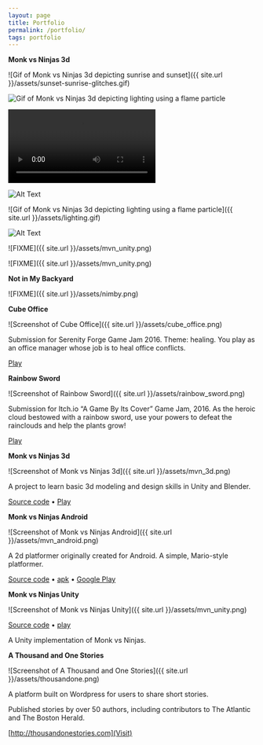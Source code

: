 ```yaml
---
layout: page
title: Portfolio
permalink: /portfolio/
tags: portfolio
---
```

__Monk vs Ninjas 3d__

![Gif of Monk vs Ninjas 3d depicting sunrise and sunset]({{ site.url }}/assets/sunset-sunrise-glitches.gif)

![Gif of Monk vs Ninjas 3d depicting lighting using a flame particle](https://gfycat.com/SleepyCoolFirefly)

![Gif of Monk vs Ninjas 3d depicting lighting using a flame particle](https://giant.gfycat.com/SleepyCoolFirefly.webm)

![Alt Text](https://gfycat.com/SleepyCoolFirefly)

![Gif of Monk vs Ninjas 3d depicting lighting using a flame particle]({{ site.url }}/assets/lighting.gif)

![Alt Text](https://media.giphy.com/media/vFKqnCdLPNOKc/giphy.gif)

![FIXME]({{ site.url }}/assets/mvn_unity.png)

![FIXME]({{ site.url }}/assets/mvn_unity.png)

__Not in My Backyard__

![FIXME]({{ site.url }}/assets/nimby.png)


__Cube Office__

![Screenshot of Cube Office]({{ site.url }}/assets/cube_office.png)

Submission for Serenity Forge Game Jam 2016. Theme: healing. You play as an office manager whose job is to heal office conflicts.

[Play](http://gamejolt.com/games/cube-office/174573)

__Rainbow Sword__

![Screenshot of Rainbow Sword]({{ site.url }}/assets/rainbow_sword.png)

Submission for Itch.io “A Game By Its Cover” Game Jam, 2016. As the heroic cloud bestowed with a rainbow sword, use your powers to defeat the rainclouds and help the plants grow!

[Play](https://thousandone.itch.io/rainbow-sword)

__Monk vs Ninjas 3d__

![Screenshot of Monk vs Ninjas 3d]({{ site.url }}/assets/mvn_3d.png)

A project to learn basic 3d modeling and design skills in Unity and Blender. 

[Source code](http://github.com/edking4967/mvn-3d) • [Play](http://thousandonestories.com/mvn3d)

__Monk vs Ninjas Android__

![Screenshot of Monk vs Ninjas Android]({{ site.url }}/assets/mvn_android.png)

A 2d platformer originally created for Android. A simple, Mario-style platformer.

[Source code](github.com/edking4967/monk-vs-ninjas) • [apk](thousandonestories.com/apk) • [Google Play](https://play.google.com/store/apps/details?id=com.thousandonestories.game)

__Monk vs Ninjas Unity__

![Screenshot of Monk vs Ninjas Unity]({{ site.url }}/assets/mvn_unity.png)

[Source code](github.com/edking4967/monk-vs-ninjas-unity) • [play](http://thousandonestories.com/monk)

A Unity implementation of Monk vs Ninjas. 

__A Thousand and One Stories__

![Screenshot of A Thousand and One Stories]({{ site.url }}/assets/thousandone.png)

A platform built on Wordpress for users to share short stories.

Published stories by over 50 authors, including contributors to The Atlantic and The Boston Herald.

[http://thousandonestories.com](Visit)

